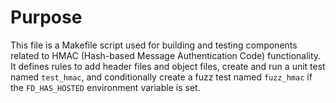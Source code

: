 # Purpose
This file is a Makefile script used for building and testing components related to HMAC (Hash-based Message Authentication Code) functionality. It defines rules to add header files and object files, create and run a unit test named `test_hmac`, and conditionally create a fuzz test named `fuzz_hmac` if the `FD_HAS_HOSTED` environment variable is set.

